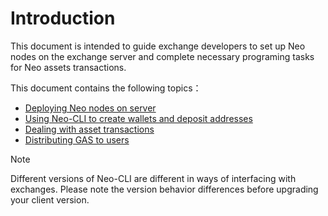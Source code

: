 # Introduction

This document is intended to guide exchange developers to set up Neo nodes on the exchange server and complete necessary programing tasks for Neo assets transactions. 

This document contains the following topics：

- [Deploying Neo nodes on server](deploynode.md)
- [Using Neo-CLI to create wallets and deposit addresses](client.md)
- [Dealing with asset transactions](transaction.md)
- [Distributing GAS to users](gas.md)

> [!Note]
>
> Different versions of Neo-CLI are different in ways of interfacing with exchanges. Please note the version behavior differences before upgrading your client version.


